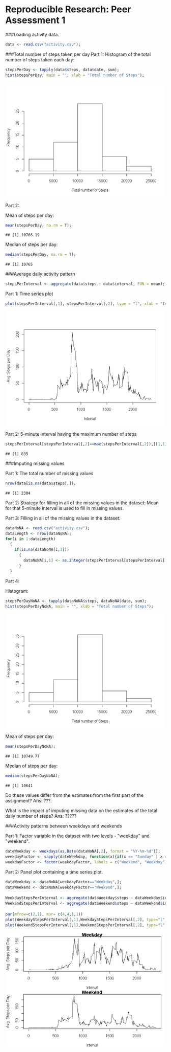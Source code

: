 # Reproducible Research: Peer Assessment 1

###Loading activity data.


```r
data <- read.csv("activity.csv");
```


###Total number of steps taken per day
Part 1: Histogram of the total number of steps taken each day:


```r
stepsPerDay <- tapply(data$steps, data$date, sum);
hist(stepsPerDay, main = "", xlab = "Total number of Steps");
```

![](PA1_template_files/figure-html/unnamed-chunk-2-1.png) 

Part 2:

Mean of steps per day:


```r
mean(stepsPerDay, na.rm = T);
```

```
## [1] 10766.19
```

Median of steps per day:


```r
median(stepsPerDay, na.rm = T);
```

```
## [1] 10765
```

###Average daily activity pattern


```r
stepsPerInterval <- aggregate(data$steps ~ data$interval, FUN = mean);
```

Part 1:  Time series plot

```r
plot(stepsPerInterval[,1], stepsPerInterval[,2], type = "l", xlab = "Interval", ylab = "Avg. Steps per Day", main = "");
```

![](PA1_template_files/figure-html/unnamed-chunk-6-1.png) 

Part 2: 5-minute interval having the maximum number of steps


```r
stepsPerInterval[stepsPerInterval[,2]==max(stepsPerInterval[,2]),][1,1];
```

```
## [1] 835
```

###Imputing missing values

Part 1: The total number of missing values


```r
nrow(data[is.na(data$steps),]);
```

```
## [1] 2304
```

Part 2: Strategy for filling in all of the missing values in the dataset:
Mean for that 5-minute interval is used to fill in missing values.


Part 3: Filling in all of the missing values in the dataset:

```r
dataNoNA <- read.csv("activity.csv");
dataLength <- nrow(dataNoNA);
for(i in 1:dataLength)
  {
    if(is.na(dataNoNA[i,1]))
      {
        dataNoNA[i,1] <- as.integer(stepsPerInterval[stepsPerInterval[,1]==dataNoNA[i,3],][1,2]);
      }
  }
```

Part 4:

Histogram:

```r
stepsPerDayNoNA <- tapply(dataNoNA$steps, dataNoNA$date, sum);
hist(stepsPerDayNoNA, main = "", xlab = "Total number of Steps");
```

![](PA1_template_files/figure-html/unnamed-chunk-10-1.png) 

Mean of steps per day:

```r
mean(stepsPerDayNoNA);
```

```
## [1] 10749.77
```

Median of steps per day:

```r
median(stepsPerDayNoNA);
```

```
## [1] 10641
```

Do these values differ from the estimates from the first part of the assignment?
Ans: ???.

What is the impact of imputing missing data on the estimates of the total daily number of steps?
Ans: ?????

###Activity patterns between weekdays and weekends

Part 1: Factor variable in the dataset with two levels - "weekday" and "weekend".

```r
dateWeekday <- weekdays(as.Date(dataNoNA[,2], format = "%Y-%m-%d"));
weekdayFactor <- sapply(dateWeekday, function(x){if(x == "Sunday" | x == "Saturday"){y <- "Weekend"}else{y <- "Weekday"};y});
weekdayFactor <- factor(weekdayFactor, labels = c("Weekend", "Weekday"));
```


Part 2: Panel plot containing a time series plot.

```r
dataWeekday <- dataNoNA[weekdayFactor=="Weekday",];
dataWeekend <- dataNoNA[weekdayFactor=="Weekend",];

WeekdayStepsPerInterval <- aggregate(dataWeekday$steps ~ dataWeekday$interval, FUN = mean);
WeekendStepsPerInterval <- aggregate(dataWeekend$steps ~ dataWeekend$interval, FUN = mean);

par(mfrow=c(2,1), mar= c(4,4,1,1))
plot(WeekdayStepsPerInterval[,1],WeekdayStepsPerInterval[,2], type="l", xlab = "Interval", ylab = "Avg. Steps per Day", main = "Weekday")
plot(WeekendStepsPerInterval[,1],WeekendStepsPerInterval[,2], type="l", xlab = "Interval", ylab = "Avg. Steps per Day", main = "Weekend")
```

![](PA1_template_files/figure-html/unnamed-chunk-14-1.png) 
